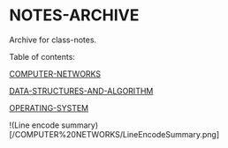 # NOTES-ARCHIVE

Archive for class-notes.

Table of contents:

[COMPUTER-NETWORKS](/COMPUTER%20NETWORKS)

[DATA-STRUCTURES-AND-ALGORITHM](/DATA%20STRUCTURES%20AND%20ALGORITHM)

[OPERATING-SYSTEM](/OPERATING%20SYSTEM)

!(Line encode summary)[/COMPUTER%20NETWORKS/LineEncodeSummary.png]
